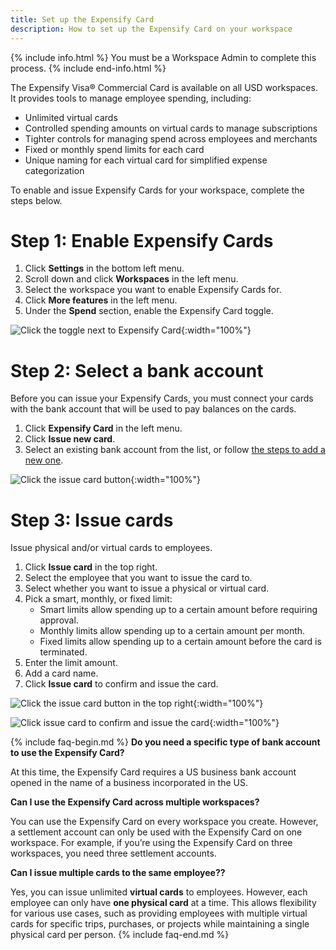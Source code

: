 ```yaml
---
title: Set up the Expensify Card
description: How to set up the Expensify Card on your workspace
---
```

<div id="new-expensify" markdown="1">

{% include info.html %}
You must be a Workspace Admin to complete this process.
{% include end-info.html %}

The Expensify Visa® Commercial Card is available on all USD workspaces. It provides tools to manage employee spending, including:

- Unlimited virtual cards
- Controlled spending amounts on virtual cards to manage subscriptions
- Tighter controls for managing spend across employees and merchants
- Fixed or monthly spend limits for each card
- Unique naming for each virtual card for simplified expense categorization

To enable and issue Expensify Cards for your workspace, complete the steps below.

# Step 1: Enable Expensify Cards

1. Click **Settings** in the bottom left menu.
2. Scroll down and click **Workspaces** in the left menu.
3. Select the workspace you want to enable Expensify Cards for.
4. Click **More features** in the left menu.
5. Under the **Spend** section, enable the Expensify Card toggle.

![Click the toggle next to Expensify Card]({{site.url}}/assets/images/ExpensifyHelp-WorkspaceFeeds_01.png){:width="100%"}

# Step 2: Select a bank account

Before you can issue your Expensify Cards, you must connect your cards with the bank account that will be used to pay balances on the cards.

1. Click **Expensify Card** in the left menu.
2. Click **Issue new card**.
3. Select an existing bank account from the list, or follow [the steps to add a new one](https://help.expensify.com/articles/new-expensify/expenses-&-payments/Connect-a-Business-Bank-Account).

![Click the issue card button]({{site.url}}/assets/images/ExpensifyHelp-WorkspaceFeeds_02.png){:width="100%"}

# Step 3: Issue cards

Issue physical and/or virtual cards to employees.

1. Click **Issue card** in the top right.
2. Select the employee that you want to issue the card to.
3. Select whether you want to issue a physical or virtual card.
4. Pick a smart, monthly, or fixed limit:
    - Smart limits allow spending up to a certain amount before requiring approval.
    - Monthly limits allow spending up to a certain amount per month.
    - Fixed limits allow spending up to a certain amount before the card is terminated.
5. Enter the limit amount.
6. Add a card name.
7. Click **Issue card** to confirm and issue the card.

![Click the issue card button in the top right]({{site.url}}/assets/images/ExpensifyHelp-WorkspaceFeeds_03.png){:width="100%"}

![Click issue card to confirm and issue the card]({{site.url}}/assets/images/ExpensifyHelp-WorkspaceFeeds_04.png){:width="100%"}

{% include faq-begin.md %}
**Do you need a specific type of bank account to use the Expensify Card?**

At this time, the Expensify Card requires a US business bank account opened in the name of a business incorporated in the US.

**Can I use the Expensify Card across multiple workspaces?**

You can use the Expensify Card on every workspace you create. However, a settlement account can only be used with the Expensify Card on one workspace. For example, if you’re using the Expensify Card on three workspaces, you need three settlement accounts.

**Can I issue multiple cards to the same employee??**

Yes, you can issue unlimited **virtual cards** to employees. However, each employee can only have **one physical card** at a time. This allows flexibility for various use cases, such as providing employees with multiple virtual cards for specific trips, purchases, or projects while maintaining a single physical card per person.
{% include faq-end.md %}

</div>

